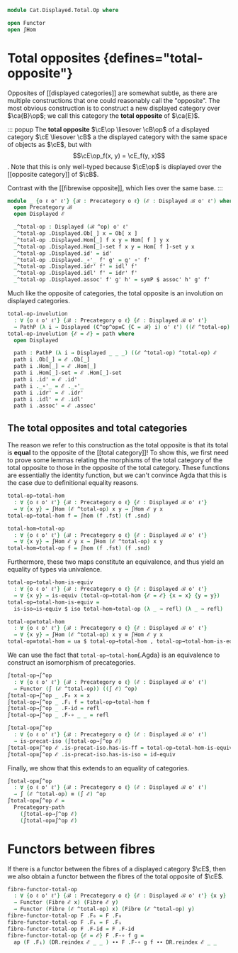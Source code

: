 <!--
```agda
open import Cat.Functor.Equivalence.Path
open import Cat.Functor.Equivalence
open import Cat.Displayed.Fibre
open import Cat.Displayed.Total
open import Cat.Displayed.Base
open import Cat.Prelude

import Cat.Displayed.Reasoning as DR
```
-->

```agda
module Cat.Displayed.Total.Op where

open Functor
open ∫Hom
```

# Total opposites {defines="total-opposite"}

Opposites of [[displayed categories]] are somewhat subtle, as there are
multiple constructions that one could reasonably call the "opposite".
The most obvious construction is to construct a new displayed category
over $\ca{B}\op$; we call this category the **total opposite** of
$\ca{E}$.

::: popup
The **total opposite** $\cE\op \liesover \cB\op$ of a displayed category
$\cE \liesover \cB$ a the displayed category with the same space of
objects as $\cE$, but with $$\cE\op_f(x, y) = \cE_f(y, x)$$. Note that
this is only well-typed because $\cE\op$ is displayed over the
[[opposite category]] of $\cB$.

Contrast with the [[fibrewise opposite]], which lies over the same base.
:::

```agda
module _ {o ℓ o' ℓ'} {ℬ : Precategory o ℓ} (ℰ : Displayed ℬ o' ℓ') where
  open Precategory ℬ
  open Displayed ℰ

  _^total-op : Displayed (ℬ ^op) o' ℓ'
  _^total-op .Displayed.Ob[_] x = Ob[ x ]
  _^total-op .Displayed.Hom[_] f x y = Hom[ f ] y x
  _^total-op .Displayed.Hom[_]-set f x y = Hom[ f ]-set y x
  _^total-op .Displayed.id' = id'
  _^total-op .Displayed._∘'_ f' g' = g' ∘' f'
  _^total-op .Displayed.idr' f' = idl' f'
  _^total-op .Displayed.idl' f' = idr' f'
  _^total-op .Displayed.assoc' f' g' h' = symP $ assoc' h' g' f'
```

Much like the opposite of categories, the total opposite is an involution
on displayed categories.

```agda
total-op-involution
  : ∀ {o ℓ o' ℓ'} {ℬ : Precategory o ℓ} {ℰ : Displayed ℬ o' ℓ'}
  → PathP (λ i → Displayed (C^op^op≡C {C = ℬ} i) o' ℓ') ((ℰ ^total-op) ^total-op) ℰ
total-op-involution {ℰ = ℰ} = path where
  open Displayed

  path : PathP (λ i → Displayed _ _ _) ((ℰ ^total-op) ^total-op) ℰ
  path i .Ob[_] = ℰ .Ob[_]
  path i .Hom[_] = ℰ .Hom[_]
  path i .Hom[_]-set = ℰ .Hom[_]-set
  path i .id' = ℰ .id'
  path i ._∘'_ = ℰ ._∘'_
  path i .idr' = ℰ .idr'
  path i .idl' = ℰ .idl'
  path i .assoc' = ℰ .assoc'

```

## The total opposites and total categories

The reason we refer to this construction as the total opposite is that
its total is **equal** to the opposite of the [[total category]]!  To
show this, we first need to prove some lemmas relating the morphisms of
the total category of the total opposite to those in the opposite of the
total category. These functions are essentially the identity function,
but we can't convince Agda that this is the case due to definitional
equality reasons.

```agda
total-op→total-hom
  : ∀ {o ℓ o' ℓ'} {ℬ : Precategory o ℓ} {ℰ : Displayed ℬ o' ℓ'}
  → ∀ {x y} → ∫Hom (ℰ ^total-op) x y → ∫Hom ℰ y x
total-op→total-hom f = ∫hom (f .fst) (f .snd)

total-hom→total-op
  : ∀ {o ℓ o' ℓ'} {ℬ : Precategory o ℓ} {ℰ : Displayed ℬ o' ℓ'}
  → ∀ {x y} → ∫Hom ℰ y x → ∫Hom (ℰ ^total-op) x y
total-hom→total-op f = ∫hom (f .fst) (f .snd)
```

Furthermore, these two maps constitute an equivalence, and thus yield
an equality of types via univalence.

```agda
total-op→total-hom-is-equiv
  : ∀ {o ℓ o' ℓ'} {ℬ : Precategory o ℓ} {ℰ : Displayed ℬ o' ℓ'}
  → ∀ {x y} → is-equiv (total-op→total-hom {ℰ = ℰ} {x = x} {y = y})
total-op→total-hom-is-equiv =
  is-iso→is-equiv $ iso total-hom→total-op (λ _ → refl) (λ _ → refl)

total-op≡total-hom
  : ∀ {o ℓ o' ℓ'} {ℬ : Precategory o ℓ} {ℰ : Displayed ℬ o' ℓ'}
  → ∀ {x y} → ∫Hom (ℰ ^total-op) x y ≡ ∫Hom ℰ y x
total-op≡total-hom = ua $ total-op→total-hom , total-op→total-hom-is-equiv
```

We can use the fact that `total-op→total-hom`{.Agda} is an equivalence
to construct an isomorphism of precategories.

```agda
∫total-op→∫^op
  : ∀ {o ℓ o' ℓ'} {ℬ : Precategory o ℓ} (ℰ : Displayed ℬ o' ℓ')
  → Functor (∫ (ℰ ^total-op)) ((∫ ℰ) ^op)
∫total-op→∫^op _ .F₀ x = x
∫total-op→∫^op _ .F₁ f = total-op→total-hom f
∫total-op→∫^op _ .F-id = refl
∫total-op→∫^op _ .F-∘ _ _ = refl

∫total-op≅∫^op
  : ∀ {o ℓ o' ℓ'} {ℬ : Precategory o ℓ} (ℰ : Displayed ℬ o' ℓ')
  → is-precat-iso (∫total-op→∫^op ℰ)
∫total-op≅∫^op ℰ .is-precat-iso.has-is-ff = total-op→total-hom-is-equiv
∫total-op≅∫^op ℰ .is-precat-iso.has-is-iso = id-equiv
```

Finally, we show that this extends to an equality of categories.

```agda
∫total-op≡∫^op
  : ∀ {o ℓ o' ℓ'} {ℬ : Precategory o ℓ} (ℰ : Displayed ℬ o' ℓ')
  → ∫ (ℰ ^total-op) ≡ (∫ ℰ) ^op
∫total-op≡∫^op ℰ =
  Precategory-path
    (∫total-op→∫^op ℰ)
    (∫total-op≅∫^op ℰ)
```

# Functors between fibres

If there is a functor between the fibres of a displayed category $\cE$,
then we also obtain a functor between the fibres of the total opposite
of $\cE$.

```agda
fibre-functor-total-op
  : ∀ {o ℓ o' ℓ'} {ℬ : Precategory o ℓ} {ℰ : Displayed ℬ o' ℓ'} {x y}
  → Functor (Fibre ℰ x) (Fibre ℰ y)
  → Functor (Fibre (ℰ ^total-op) x) (Fibre (ℰ ^total-op) y)
fibre-functor-total-op F .F₀ = F .F₀
fibre-functor-total-op F .F₁ = F .F₁
fibre-functor-total-op F .F-id = F .F-id
fibre-functor-total-op {ℰ = ℰ} F .F-∘ f g =
  ap (F .F₁) (DR.reindex ℰ _ _ ) ∙∙ F .F-∘ g f ∙∙ DR.reindex ℰ _ _
```

